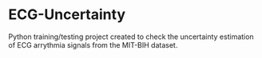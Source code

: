 # ECG-Uncertainty
Python training/testing project created to check the uncertainty estimation of ECG arrythmia signals from the MIT-BIH dataset.
